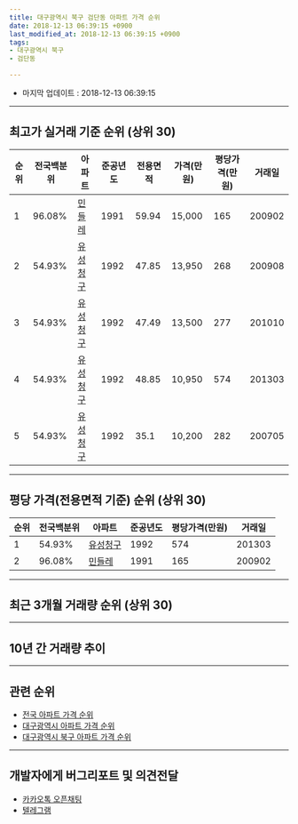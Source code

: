 ```yaml
---
title: 대구광역시 북구 검단동 아파트 가격 순위
date: 2018-12-13 06:39:15 +0900
last_modified_at: 2018-12-13 06:39:15 +0900
tags:
- 대구광역시 북구
- 검단동

---
```


* 마지막 업데이트 : 2018-12-13 06:39:15

---

## 최고가 실거래 기준 순위 (상위 30)


|순위|전국백분위|아파트|준공년도|전용면적|가격(만원)|평당가격(만원)|거래일|
|---|---|---|---|---|---|---|---|
|1|96.08%|[민들레](https://search.naver.com/search.naver?query=%EB%8C%80%EA%B5%AC%EA%B4%91%EC%97%AD%EC%8B%9C+%EB%B6%81%EA%B5%AC+%EA%B2%80%EB%8B%A8%EB%8F%99+%EB%AF%BC%EB%93%A4%EB%A0%88)|1991|59.94|15,000|165|200902|
|2|54.93%|[유성청구](https://search.naver.com/search.naver?query=%EB%8C%80%EA%B5%AC%EA%B4%91%EC%97%AD%EC%8B%9C+%EB%B6%81%EA%B5%AC+%EA%B2%80%EB%8B%A8%EB%8F%99+%EC%9C%A0%EC%84%B1%EC%B2%AD%EA%B5%AC)|1992|47.85|13,950|268|200908|
|3|54.93%|[유성청구](https://search.naver.com/search.naver?query=%EB%8C%80%EA%B5%AC%EA%B4%91%EC%97%AD%EC%8B%9C+%EB%B6%81%EA%B5%AC+%EA%B2%80%EB%8B%A8%EB%8F%99+%EC%9C%A0%EC%84%B1%EC%B2%AD%EA%B5%AC)|1992|47.49|13,500|277|201010|
|4|54.93%|[유성청구](https://search.naver.com/search.naver?query=%EB%8C%80%EA%B5%AC%EA%B4%91%EC%97%AD%EC%8B%9C+%EB%B6%81%EA%B5%AC+%EA%B2%80%EB%8B%A8%EB%8F%99+%EC%9C%A0%EC%84%B1%EC%B2%AD%EA%B5%AC)|1992|48.85|10,950|574|201303|
|5|54.93%|[유성청구](https://search.naver.com/search.naver?query=%EB%8C%80%EA%B5%AC%EA%B4%91%EC%97%AD%EC%8B%9C+%EB%B6%81%EA%B5%AC+%EA%B2%80%EB%8B%A8%EB%8F%99+%EC%9C%A0%EC%84%B1%EC%B2%AD%EA%B5%AC)|1992|35.1|10,200|282|200705|


---

## 평당 가격(전용면적 기준) 순위 (상위 30)


|순위|전국백분위|아파트|준공년도|평당가격(만원)|거래일|
|---|---|---|---|---|---|
|1|54.93%|[유성청구](https://search.naver.com/search.naver?query=%EB%8C%80%EA%B5%AC%EA%B4%91%EC%97%AD%EC%8B%9C+%EB%B6%81%EA%B5%AC+%EA%B2%80%EB%8B%A8%EB%8F%99+%EC%9C%A0%EC%84%B1%EC%B2%AD%EA%B5%AC)|1992|574|201303|
|2|96.08%|[민들레](https://search.naver.com/search.naver?query=%EB%8C%80%EA%B5%AC%EA%B4%91%EC%97%AD%EC%8B%9C+%EB%B6%81%EA%B5%AC+%EA%B2%80%EB%8B%A8%EB%8F%99+%EB%AF%BC%EB%93%A4%EB%A0%88)|1991|165|200902|


---

## 최근 3개월 거래량 순위 (상위 30)


<div style="width:100%;">
    <canvas id="deal_count_ranking" height="250"></canvas>
</div>


<script>
new Chart(document.getElementById("deal_count_ranking"), {
    type: 'horizontalBar',
    data: {
        labels: ['유성청구', '민들레'],
        datasets: [{
            label: '실거래 수',
            data: [9, 4],
            borderColor: "rgba(255, 0, 128, 1)",
            backgroundColor: "rgba(255, 0, 128, 0.5)",
            fill: false,
        }]
    },
    options: {
        responsive: true,
        title: {
            display: true,
            text: '최근 3개월 거래량 순위'
        },
        tooltips: {
            mode: 'index',
            intersect: false,
            callbacks: {
                title: function(tooltipItems, data) {
                    return "실거래 수:";
                },
                label: function(tooltipItem, data) {
                    return data.labels[tooltipItem.index] + ": " + tooltipItem.xLabel;
                }
            }
        },
        hover: {
            mode: 'nearest',
            intersect: true
        },
        scales: {
            xAxes: [{
                display: true,
                scaleLabel: {
                    display: true,
                    labelString: '실거래 수'
                },
                ticks: {
                    suggestedMin: 0,
                }
            }],
            yAxes: [{
                display: true,
                ticks: {
                    autoSkip: false,
                    callback: function(value, index, values) {
                        if (value.length > 15)
                            return value.substr(0, 13) + "...";
                        else
                            return value;
                    }
                },
                scaleLabel: {
                    display: false,
                }
            }]
        }
    }
});

</script>


---

## 10년 간 거래량 추이


<div style="width:100%;">
    <canvas id="deal_progress" height="250"></canvas>
</div>

<script>
new Chart(document.getElementById("deal_progress"), {
    type: 'line',
    data: {
        labels: ['200812','200901','200902','200903','200904','200905','200906','200907','200908','200909','200910','200911','200912','201001','201002','201003','201004','201005','201006','201007','201008','201009','201010','201011','201012','201101','201102','201103','201104','201105','201106','201107','201108','201109','201110','201111','201112','201201','201202','201203','201204','201205','201206','201207','201208','201209','201210','201211','201212','201301','201302','201303','201304','201305','201306','201307','201308','201309','201310','201311','201312','201401','201402','201403','201404','201405','201406','201407','201408','201409','201410','201411','201412','201501','201502','201503','201504','201505','201506','201507','201508','201509','201510','201511','201512','201601','201602','201603','201604','201605','201606','201607','201608','201609','201610','201611','201612','201701','201702','201703','201704','201705','201706','201707','201708','201709','201710','201711','201712','201801','201802','201803','201804','201805','201806','201807','201808','201809','201810','201811','201812'],
        datasets: [{
            label: '실거래 수',
            pointRadius: 1,
            data: [4, 4, 11, 9, 13, 6, 7, 6, 9, 6, 7, 12, 6, 14, 7, 10, 14, 8, 6, 6, 12, 8, 18, 16, 13, 11, 19, 15, 17, 8, 14, 13, 7, 10, 9, 14, 10, 16, 8, 12, 8, 11, 10, 10, 9, 15, 18, 14, 18, 11, 8, 19, 14, 15, 16, 9, 12, 9, 13, 11, 13, 11, 14, 11, 11, 8, 12, 11, 22, 23, 25, 8, 12, 15, 13, 23, 6, 7, 8, 9, 6, 5, 11, 11, 3, 1, 7, 6, 12, 8, 7, 6, 5, 6, 16, 14, 6, 3, 14, 29, 13, 8, 11, 13, 17, 7, 10, 7, 14, 13, 11, 14, 5, 16, 13, 5, 9, 7, 9, 3, 1],
            borderColor: "rgba(255, 201, 14, 1)",
            backgroundColor: "rgba(255, 201, 14, 0.5)",
            fill: true,
        }]
    },
    options: {
        responsive: true,
        title: {
            display: true,
            text: '10년간 거래량 추이'
        },
        tooltips: {
            mode: 'index',
            intersect: false,
        },
        hover: {
            mode: 'nearest',
            intersect: true
        },
        scales: {
            xAxes: [{
                display: true,
                scaleLabel: {
                    display: true,
                    labelString: '년/월'
                }
            }],
            yAxes: [{
                display: true,
                ticks: {
                    suggestedMin: 0,
                },
                scaleLabel: {
                    display: true,
                    labelString: '실거래 수'
                }
            }]
        }
    }
});

</script>


---

## 관련 순위

- [전국 아파트 가격 순위](https://inasie.github.io/apt-ranking/전국)
- [대구광역시 아파트 가격 순위](https://inasie.github.io/apt-ranking/대구광역시)
- [대구광역시 북구 아파트 가격 순위](https://inasie.github.io/apt-ranking/대구광역시-북구)


---

## 개발자에게 버그리포트 및 의견전달

- [카카오톡 오픈채팅](https://open.kakao.com/o/gLJUAP4)
- [텔레그램](https://t.me/inasie)

